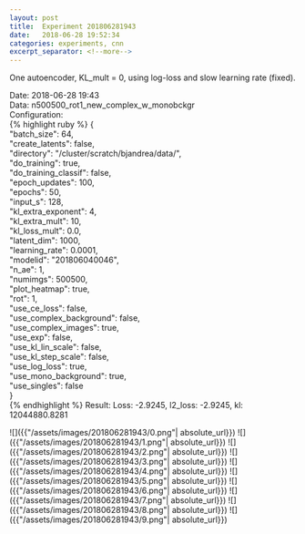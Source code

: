```yaml
---
layout: post
title:  Experiment 201806281943
date:   2018-06-28 19:52:34
categories: experiments, cnn
excerpt_separator: <!--more-->
---
```

One autoencoder, KL_mult = 0, using log-loss and slow learning rate (fixed).  

 <!--more-->
Date: 2018-06-28 19:43  
Data: n500500_rot1_new_complex_w_monobckgr  
Configuration:   
{% highlight ruby %}
{  
    "batch_size": 64,   
    "create_latents": false,   
    "directory": "/cluster/scratch/bjandrea/data/",   
    "do_training": true,   
    "do_training_classif": false,   
    "epoch_updates": 100,   
    "epochs": 50,   
    "input_s": 128,   
    "kl_extra_exponent": 4,   
    "kl_extra_mult": 10,   
    "kl_loss_mult": 0.0,   
    "latent_dim": 1000,   
    "learning_rate": 0.0001,   
    "modelid": "201806040046",   
    "n_ae": 1,   
    "numimgs": 500500,   
    "plot_heatmap": true,   
    "rot": 1,   
    "use_ce_loss": false,   
    "use_complex_background": false,   
    "use_complex_images": true,   
    "use_exp": false,   
    "use_kl_lin_scale": false,   
    "use_kl_step_scale": false,   
    "use_log_loss": true,   
    "use_mono_background": true,   
    "use_singles": false  
}  
{% endhighlight %}
Result: Loss: -2.9245, l2_loss: -2.9245, kl: 12044880.8281  

![]({{"/assets/images/201806281943/0.png"| absolute_url}})
![]({{"/assets/images/201806281943/1.png"| absolute_url}})
![]({{"/assets/images/201806281943/2.png"| absolute_url}})
![]({{"/assets/images/201806281943/3.png"| absolute_url}})
![]({{"/assets/images/201806281943/4.png"| absolute_url}})
![]({{"/assets/images/201806281943/5.png"| absolute_url}})
![]({{"/assets/images/201806281943/6.png"| absolute_url}})
![]({{"/assets/images/201806281943/7.png"| absolute_url}})
![]({{"/assets/images/201806281943/8.png"| absolute_url}})
![]({{"/assets/images/201806281943/9.png"| absolute_url}})
